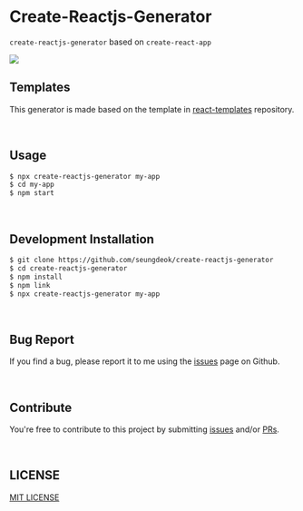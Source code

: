 # Create-Reactjs-Generator

`create-reactjs-generator` based on `create-react-app`

<a href="https://hits.seeyoufarm.com">
  <img src="https://hits.seeyoufarm.com/api/count/incr/badge.svg?url=https%3A%2F%2Fgithub.com%2Fseungdeok%2Fcreate-reactjs-generator&count_bg=%2379C83D&title_bg=%23555555&icon=&icon_color=%23E7E7E7&title=hits&edge_flat=false"/>
</a>

</br>

## Templates

This generator is made based on the template in [react-templates](https://github.com/seungdeok/react-templates) repository.

</br>

## Usage

```bash
$ npx create-reactjs-generator my-app
$ cd my-app
$ npm start
```

</br>

## Development Installation

```bash
$ git clone https://github.com/seungdeok/create-reactjs-generator
$ cd create-reactjs-generator
$ npm install
$ npm link
$ npx create-reactjs-generator my-app
```

</br>

## Bug Report

If you find a bug, please report it to me using the [issues](https://github.com/seungdeok/create-reactjs-generator/issues) page on Github.

</br>

## Contribute

You're free to contribute to this project by submitting [issues](https://github.com/seungdeok/create-reactjs-generator/issues) and/or [PRs](https://github.com/seungdeok/create-reactjs-generator/pulls).

</br>

## LICENSE

[MIT LICENSE](http://opensource.org/licenses/MIT)

